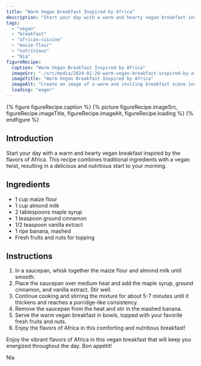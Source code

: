 ```yaml
---
title: "Warm Vegan Breakfast Inspired by Africa"
description: "Start your day with a warm and hearty vegan breakfast inspired by the flavors of Africa. This recipe combines traditional ingredients with a vegan twist, resulting in a delicious and nutritious start to your morning."
tags:
  - "vegan"
  - "breakfast"
  - "african-cuisine"
  - "maize-flour"
  - "nutritious"
  - "Nia"
figureRecipe: 
  caption: "Warm Vegan Breakfast Inspired by Africa"
  imageSrc: "./src/media/2024-01-20-warm-vegan-breakfast-inspired-by-africa-2055.png"
  imageTitle: "Warm Vegan Breakfast Inspired by Africa"
  imageAlt: "Create an image of a warm and inviting breakfast scene inspired by the diverse flavors of Africa. The scene should capture a rustic wooden table adorned with a vegan breakfast, ready to be savored. At the center, a steaming bowl filled with maize porridge lovingly prepared brims with fresh fruits and crunchy nuts. The morning light dapples over these elements, hinting at the crack of dawn and creating a cozy ambiance. Immerse yourself into the picture by imagining yourself seated at this table, ready to enjoy a nutritious and flavorful breakfast, energizing you for the day ahead."
  loading: "eager"
---
```


{% figure figureRecipe.caption %}
{% picture figureRecipe.imageSrc, figureRecipe.imageTitle, figureRecipe.imageAlt, figureRecipe.loading %}
{% endfigure %}

## Introduction

Start your day with a warm and hearty vegan breakfast inspired by the flavors of Africa. This recipe combines traditional ingredients with a vegan twist, resulting in a delicious and nutritious start to your morning.

## Ingredients

- 1 cup maize flour
- 1 cup almond milk
- 2 tablespoons maple syrup
- 1 teaspoon ground cinnamon
- 1/2 teaspoon vanilla extract
- 1 ripe banana, mashed
- Fresh fruits and nuts for topping

## Instructions

1. In a saucepan, whisk together the maize flour and almond milk until smooth.
2. Place the saucepan over medium heat and add the maple syrup, ground cinnamon, and vanilla extract. Stir well.
3. Continue cooking and stirring the mixture for about 5-7 minutes until it thickens and reaches a porridge-like consistency.
4. Remove the saucepan from the heat and stir in the mashed banana.
5. Serve the warm vegan breakfast in bowls, topped with your favorite fresh fruits and nuts.
6. Enjoy the flavors of Africa in this comforting and nutritious breakfast!

Enjoy the vibrant flavors of Africa in this vegan breakfast that will keep you energized throughout the day. Bon appétit!

Nia

